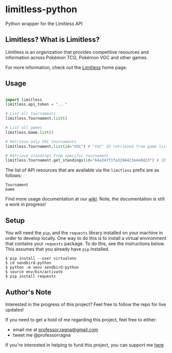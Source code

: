 # limitless-python

Python wrapper for the Limitless API

## Limitless? What is Limitless?

Limitless is an organization that provides competitive resources and information across Pokémon TCG, Pokémon VGC and other games.

For more information, check out the [Limitless](https://limitlesstcg.com/) home page.

## Usage

```python

import limitless
limitless.api_token = "..."

# List all tournaments
limitless.Tournament.list()

# List all games
limitless.Game.list()

# Retrieve only VGC tournaments
limitless.Tournament.list(id="VGC") # "VGC" ID retrieved from game list via limitless.Game.list()

# Retrieve standings from specific tournament
limitless.Tournament.get_standings(id="64a347f1fa3294423e4e0d23") # ID retrieved from tournament list via limitless.Tournament.list()
```

The list of API resources that are available via the `limitless` prefix are as follows:

```
Tournament
Game
```

Find more usage documentation at our [wiki](https://github.com/jpbullalayao/limitless-python/wiki). Note, the documentation is still a work in progress!

## Setup

You will need the `pip`, and the `requests` library installed on your machine in order to develop locally. One way to do this is to install a virtual environment that contains your `requests` package. To do this, see the instructions below. This assumes that you already have `pip` installed.

```
$ pip install --user virtualenv
$ cd sendbird-python
$ python -m venv sendbird-python
$ source env/bin/activate
$ pip install requests
```

## Author's Note

Interested in the progress of this project? Feel free to follow the repo for live updates!

If you need to get a hold of me regarding this project, feel free to either:

- email me at professor.ragna@gmail.com
- tweet me @professorragna

If you're interested in helping to fund this project, you can support me [here](https://www.buymeacoffee.com/professorragna)
